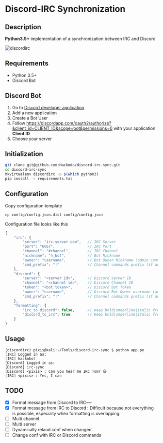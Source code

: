 # Discord-IRC Synchronization

Description
-----------

**Python3.5+** implementation of a synchronization between IRC and Discord

![discordirc](https://user-images.githubusercontent.com/11051803/32892891-f7e0b216-cad7-11e7-8938-e23d82ef0c60.gif)


Requirements
------------

* Python 3.5+
* Discord Bot

Discord Bot
-----------

1. Go to [Discord developer application](https://discordapp.com/developers/applications/me)
2. Add a new application
3. Create a Bot User
4. Follow https://discordapp.com/oauth2/authorize?&client_id=CLIENT_ID&scope=bot&permissions=0 with your application **Client ID**
5. Choose your server

Initialization
--------------

```sh
git clone git@github.com:Hackndo/discord-irc-sync.git
cd discord-irc-sync
mkvirtualenv discordirc -p $(which python3)
pip install -r requirements.txt
```

Configuration
-------------

Copy configuration template

```sh
cp config/config.json.dist config/config.json
```

Configuration file looks like this

```javascript
{
    "irc": {
        "server": "irc.server.com",   // IRC Server
        "port": "6667",               // IRC Port
        "channel": "#channel",        // IRC Channel
        "nickname": "h_bot",          // Bot Nickname
        "owner": "username",          // Bot Owner Nickname (admin commands)
        "cmd_prefix": "!"             // Channel commands prefix (if any)
    },
    "discord": {
        "server": "<server id>",      // Discord Server ID
        "channel": "<channel id>",    // Discord Channel ID
        "token": "<bot token>",       // Discord Bot Token
        "owner": "username",          // Discord Bot Owner username (admin commands)
        "cmd_prefix": "!"             // Channel commands prefix (if any)
    },
    "formatting": {
        "irc_to_discord": false,      // Keep bold|underline|italic from IRC to Discord
        "discord_to_irc": true        // Keep bold|underline|italic from Discord to IRC
    }
}

```

Usage
-----

```
(discordirc) pixis@kali:~/Tools/discord-irc-sync $ python app.py 
[IRC] Logged in as:
[IRC] hacknbot
[Discord] Logged in as:
[Discord] irc-sync
[Discord] <pixis> : Can you hear me IRC Tom? 😃
[IRC] <pixis> : Yes, I can
```


TODO
----

- [X] Format message from Discord to IRC~~
- [X] Format message from IRC to Discord : Difficult because not everything is possible, especially when formatting is overlapping
- [ ] Multi channel
- [ ] Multi server
- [ ] Dynamically relaod conf when changed
- [ ] Change conf with IRC or Discord commands
